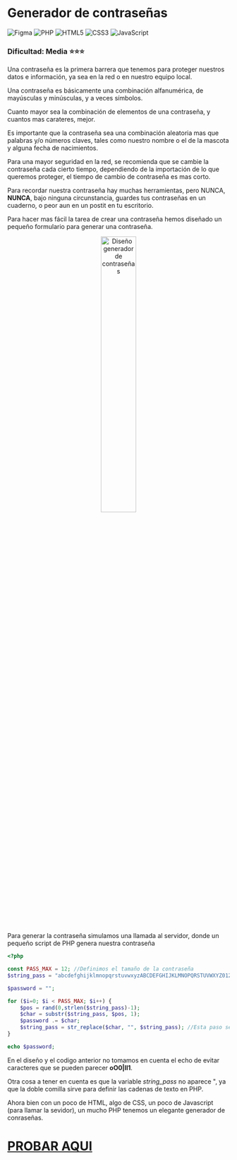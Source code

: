 # Generador de contraseñas
![Figma](https://img.shields.io/badge/figma-%23F24E1E.svg?style=for-the-badge&logo=figma&logoColor=white) ![PHP](https://img.shields.io/badge/php-%23777BB4.svg?style=for-the-badge&logo=php&logoColor=white) ![HTML5](https://img.shields.io/badge/html5-%23E34F26.svg?style=for-the-badge&logo=html5&logoColor=white) ![CSS3](https://img.shields.io/badge/css3-%231572B6.svg?style=for-the-badge&logo=css3&logoColor=white) ![JavaScript](https://img.shields.io/badge/javascript-%23323330.svg?style=for-the-badge&logo=javascript&logoColor=%23F7DF1E)

### Dificultad: Media :star::star::star:

Una contraseña es la primera barrera que tenemos para proteger nuestros datos e información, ya sea en la red o en nuestro equipo local.

Una contraseña es básicamente una combinación alfanumérica, de mayúsculas y minúsculas, y a veces símbolos.

Cuanto mayor sea la combinación de elementos de una contraseña, y cuantos mas carateres, mejor.

Es importante que la contraseña sea una combinación aleatoria mas que palabras y/o números claves, tales como nuestro nombre o el de la mascota y alguna fecha de nacimientos.

Para una mayor seguridad en la red, se recomienda que se cambie la contraseña cada cierto tiempo, dependiendo de la importación de lo que queremos proteger, el tiempo de cambio de contraseña es mas corto.

Para recordar nuestra contraseña hay muchas herramientas, pero NUNCA, **NUNCA**,  bajo ninguna circunstancia, guardes tus contraseñas en un cuaderno, o peor aun en un postit en tu escritorio.

Para hacer mas fácil la tarea de crear una contraseña hemos diseñado un pequeño formulario para generar una contraseña.

<p align="center" width="100%"><img src="https://github.com/user-attachments/assets/9aca9698-9fb5-4abc-843b-15f7ef4629eb" alt="Diseño generador de contraseñas" width="40%"/></p>

Para generar la contraseña simulamos una llamada al servidor, donde un pequeño script de PHP genera nuestra contraseña

```php
<?php 

const PASS_MAX = 12; //Definimos el tamaño de la contraseña
$string_pass = "abcdefghijklmnopqrstuvwxyzABCDEFGHIJKLMNOPQRSTUVWXYZ0123456789!;#$%&'()*+,-./:;<=>?@[]^_`{|}~";

$password = "";

for ($i=0; $i < PASS_MAX; $i++) { 
	$pos = rand(0,strlen($string_pass)-1);
	$char = substr($string_pass, $pos, 1);
	$password .= $char;
	$string_pass = str_replace($char, "", $string_pass); //Esta paso se comenta si queremos que se repita los carateres
}

echo $password;
```

En el diseño y el codigo anterior no tomamos en cuenta el echo de evitar caracteres que se pueden parecer **oO0|Il1**.

Otra cosa a tener en cuenta es que la variable _string_pass_ no aparece ", ya que la doble comilla sirve para definir las cadenas de texto en PHP.

Ahora bien con un poco de HTML, algo de CSS, un poco de Javascript (para llamar la sevidor), un mucho PHP tenemos un elegante generador de conraseñas.

# [PROBAR AQUI](https://github.com/Coding-With-Ovi/40-dias-40-pesadillas)





